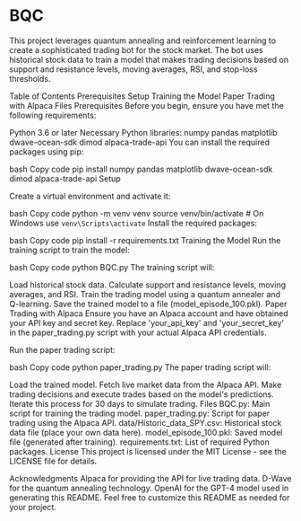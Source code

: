 # BQC
This project leverages quantum annealing and reinforcement learning to create a sophisticated trading bot for the stock market. The bot uses historical stock data to train a model that makes trading decisions based on support and resistance levels, moving averages, RSI, and stop-loss thresholds.

Table of Contents
Prerequisites
Setup
Training the Model
Paper Trading with Alpaca
Files
Prerequisites
Before you begin, ensure you have met the following requirements:

Python 3.6 or later
Necessary Python libraries:
numpy
pandas
matplotlib
dwave-ocean-sdk
dimod
alpaca-trade-api
You can install the required packages using pip:

bash
Copy code
pip install numpy pandas matplotlib dwave-ocean-sdk dimod alpaca-trade-api
Setup


Create a virtual environment and activate it:

bash
Copy code
python -m venv venv
source venv/bin/activate   # On Windows use `venv\Scripts\activate`
Install the required packages:

bash
Copy code
pip install -r requirements.txt
Training the Model
Run the training script to train the model:

bash
Copy code
python BQC.py
The training script will:

Load historical stock data.
Calculate support and resistance levels, moving averages, and RSI.
Train the trading model using a quantum annealer and Q-learning.
Save the trained model to a file (model_episode_100.pkl).
Paper Trading with Alpaca
Ensure you have an Alpaca account and have obtained your API key and secret key. Replace 'your_api_key' and 'your_secret_key' in the paper_trading.py script with your actual Alpaca API credentials.

Run the paper trading script:

bash
Copy code
python paper_trading.py
The paper trading script will:

Load the trained model.
Fetch live market data from the Alpaca API.
Make trading decisions and execute trades based on the model's predictions.
Iterate this process for 30 days to simulate trading.
Files
BQC.py: Main script for training the trading model.
paper_trading.py: Script for paper trading using the Alpaca API.
data/Historic_data_SPY.csv: Historical stock data file (place your own data here).
model_episode_100.pkl: Saved model file (generated after training).
requirements.txt: List of required Python packages.
License
This project is licensed under the MIT License - see the LICENSE file for details.

Acknowledgments
Alpaca for providing the API for live trading data.
D-Wave for the quantum annealing technology.
OpenAI for the GPT-4 model used in generating this README.
Feel free to customize this README as needed for your project.
